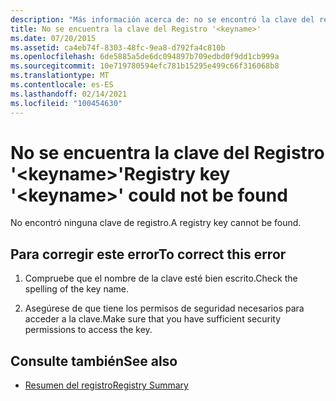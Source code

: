 ```yaml
---
description: "Más información acerca de: no se encontró la clave del registro ' <keyname> '"
title: No se encuentra la clave del Registro '<keyname>'
ms.date: 07/20/2015
ms.assetid: ca4eb74f-8303-48fc-9ea8-d792fa4c810b
ms.openlocfilehash: 6de5885a5de6dc094897b709edbd0f9dd1cb999a
ms.sourcegitcommit: 10e719780594efc781b15295e499c66f316068b8
ms.translationtype: MT
ms.contentlocale: es-ES
ms.lasthandoff: 02/14/2021
ms.locfileid: "100454630"
---
```

# <a name="registry-key-keyname-could-not-be-found"></a><span data-ttu-id="c34ce-103">No se encuentra la clave del Registro '\<keyname>'</span><span class="sxs-lookup"><span data-stu-id="c34ce-103">Registry key '\<keyname>' could not be found</span></span>

<span data-ttu-id="c34ce-104">No encontró ninguna clave de registro.</span><span class="sxs-lookup"><span data-stu-id="c34ce-104">A registry key cannot be found.</span></span>  
  
## <a name="to-correct-this-error"></a><span data-ttu-id="c34ce-105">Para corregir este error</span><span class="sxs-lookup"><span data-stu-id="c34ce-105">To correct this error</span></span>  
  
1. <span data-ttu-id="c34ce-106">Compruebe que el nombre de la clave esté bien escrito.</span><span class="sxs-lookup"><span data-stu-id="c34ce-106">Check the spelling of the key name.</span></span>  
  
2. <span data-ttu-id="c34ce-107">Asegúrese de que tiene los permisos de seguridad necesarios para acceder a la clave.</span><span class="sxs-lookup"><span data-stu-id="c34ce-107">Make sure that you have sufficient security permissions to access the key.</span></span>  
  
## <a name="see-also"></a><span data-ttu-id="c34ce-108">Consulte también</span><span class="sxs-lookup"><span data-stu-id="c34ce-108">See also</span></span>

- [<span data-ttu-id="c34ce-109">Resumen del registro</span><span class="sxs-lookup"><span data-stu-id="c34ce-109">Registry Summary</span></span>](../language-reference/keywords/registry-summary.md)
